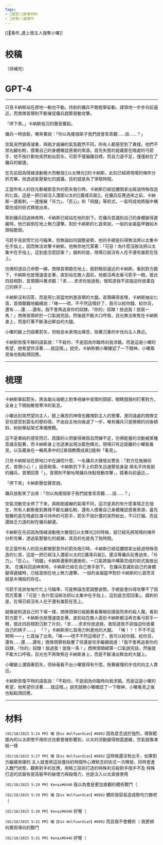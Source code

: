 ```yaml
---
Tags:
- 📎類型/🧱故事材料
- 📎狀態/⚡處理中
---
```

[[📄事件_遇上壞主人強奪小曜]]

# 校稿
（待補充）

# GPT-4
---

只見卡納斯站在原地一動也不動，持劍的傭兵不敢輕舉妄動，謹慎地一步步向前逼近，而商隊首領則不斷催促傭兵趕緊發動攻擊。

「停下來。」卡納斯低沉的聲音響起。

傭兵一時放鬆，嘲笑著說：「你以為擺個架子我們就會乖乖聽……話……？」

空氣突然變得凝重，與剛才威嚇的氣氛截然不同，所有人都感受到了異樣。他們不禁左顧右盼，摸著自己的身體確認感覺的來源。首先失態的是藏匿在暗處的弓箭手，他不按計劃地突然射出箭矢，可箭不僅偏離目標，而且力道不足，僅僅射在了傭兵的腳邊。

在先前因為情緒波動極大而散發[[以太輝光]]的卡納斯，此刻已經將現場的條件分析完畢。他透過氣壓變化的威懾，目的就是為了爭取時間。

正當所有人的目光都被那意外的箭矢吸引時，卡納斯已經從腰間拿出經過特殊改造的匕首。這是一把已經注入濃密以太的[[魔導兵裝]]。在傭兵反應過來之前，卡納斯一邊衝刺，一邊施展「斥力」、「匠心」和「飛腿」等術式，一氣呵成地將腦中構築完成的術式釋放出來。

等到傭兵回過神來時，卡納斯已經站在他的劍下。在傭兵意識到自己的身體變得遲緩時，他已經倒在地上無力還擊。對於卡納斯的匕首來說，一般的金屬盔甲猶如木頭般脆弱。

弓箭手見狀慌忙拉弓瞄準，但無論如何調整姿勢，他的手總是抖得無法將以太集中在手指上，因而無法攻擊卡納斯。他無奈地咒罵著：「可惡！為什麼沒辦法把以太集中在手指上，這到底怎麼回事？」諷刺的是，現場已經沒有人在乎還有誰箭在弦上。

彷彿知道自己命懸一線，商隊首領跪在地上，面對眼前逼近的卡納斯。看到對方跪下，卡納斯也放慢速度走著，直到站在敵人面前，他都沒再去看弓箭手一眼。彼此四目相對，首領顫抖著求饒：「求……求求你放過我，我知道我不該強迫你放棄自己的棋子……」

卡納斯沒有回答，而是用匕首猛地刺進首領的大腿。首領痛得哀嚎，卡納斯抽出匕首，首領艱難地繼續說：「唏——唔，不不然這樣好了，我可以給你錢、給你貨，還有……還……還有。我不會再追查你的奴隸，『你的』奴隸！放過我！放我一馬！」商隊首領終於一口氣說完話，然後就不斷大口呼吸，目光無法聚焦在卡納斯身上，而是盯著不斷湧出鮮血的大腿。

小曜的腳上仍插著箭矢，但她並未表現出痛苦，拖著沉重的步伐向主人靠近。

卡納斯恢復平靜的語氣說：「不殺你，不是因為你臨時向我求饒。而是這是小曜的希望，她希望你活著……就這樣。」說完，卡納斯朝小曜確認了一下眼神，小曜看見後也點點頭回應。

---

# 梳理
---

卡納斯舉起箭矢，將金屬尖端朝上對準視線中首領的頸部，眼睛狠狠的盯著對方，全身上下開始散發寒冷的氣息。

小曜此刻突然望向主人，臉上痛苦的神情也難掩對主人的畏懼，連同遠處的商隊文官也感受到莫名的壓抑感，不由自主地向後退了一步，唯有傭兵只是微微的向後傾斜，紛紛舉起架式準備應戰。

這不是單純的感受而已，周圍的火把變得微弱且閃爍不定，彷彿能量的流動被某種意識支配著，而卡納斯身上也逐漸出現淡藍色輝光，現場只有近距離的小曜能看見，以及藏身在一輛馬車中的[[某個教團成員]]能夠「看見」。

只見卡納斯站在原地口中在誦唸什麼，一名傭兵大聲發出警告：「對方在施展術式，首領小心！」話音剛落，卡納斯扔下手上的箭矢迅速壓低身姿
兩名手持長劍的傭兵，首領回答「」。首領則不斷吆喝傭兵快點發動攻擊，，踏著向前逼近，。

「停下來」卡納斯壓低聲音說。

傭兵放鬆笑了出來：「你以為擺個架子我們就會乖乖聽……話……？」

空氣流動完全停了下來，與剛剛威嚇的氣場不同，這次是真的有什麼事情正在發生，所有人都察覺到異樣不斷左顧右盼、還有人摸著自己身體確認感覺來源，最先發難的是在暗處拉滿弓待命的弓箭手，箭矢不按計畫的突然射出，不只打偏、而且還缺乏力道的射在傭兵腳邊。

卡納斯在先前因為情緒波動極大散發[[以太輝光]]的時候，就已經先將現場的條件分析完畢，透過氣壓變化的威嚇，其目的也是為了拖時間。

在正當所有人的目光都被那意外的箭矢吸引時，卡納斯已經從腰間拿出經過特殊改造的匕首，這是一把已經注入濃密以太的[[魔導兵裝]]。還沒等傭兵反應過來，「斥力」、「匠心」、「飛腿」卡納斯邊衝刺邊施術，一口氣將腦中構築完成的術式施放出來。
在傭兵回過神來時，卡納斯已經在自己單手劍下。
在傭兵意識到自己的身體變得遲緩時，已經是倒在地上無力還擊。
一般的金屬盔甲對於卡納斯的匕首而言就是木塊般的存在。

弓箭手見狀匆匆忙忙上弓瞄準，可是無論怎麼調整姿勢，手總是會抖得攻擊不了因而咒罵著：「可惡！為什麼沒辦法把以太集中在手指上，這到底怎麼回事」，諷刺的是，在場已經沒有人在乎還有誰箭在弦上。

就像是知道自己的下場一樣，商隊頭領已經跪著看著眼前撲面而來的殺人魔。看到對方跪下，卡納斯也放慢速度走著，直到站在敵人面前卡納斯都沒再去看弓箭手一眼，彼此四目相對沉默了片刻，「求……求求你放過我，我知道我不該強迫你放棄自己的棋子……」
「？」卡納斯用匕首用力刺進他的大腿。
「咦！！！不不不這啊啊——」匕首抽了出來。「唏——唔不不然這樣好了，我可以給你錢、給你貨，還有……還……還有」商隊頭領有點暈了但還是咬牙繼續說道：「我不會再追查你的奴隸，『你的』奴隸！放過我！放我一馬！」商隊頭領總算一口氣說完話，然後就不斷大口呼吸，目光也不再聚焦在卡納斯身上，而是不斷湧出鮮血的大腿上。

小曜腳上還插著箭矢，但絲毫看不出小曜覺得有什麼，拖著緩慢的步伐的向主人靠近。

卡納斯恢復平時的語氣說：「不殺你，不是因為你臨時向我求饒。而是這是小曜的希望，他希望你活著……就這樣。」說完就朝小曜確認了一下眼神，小曜看見之後也點點頭回應。

---

# 材料
`[02/18/2023 5:24 PM] 曜【Eos Wolfuardian】#0892`
因為意念過於強烈，導致範圍內的以太即使不用術式也都會被影響到，以太的流動變得相當遲緩，空氣就像凍結一樣


`[02/18/2023 5:27 PM] 曜【Eos Wolfuardian】#0892`
這時候還沒有出手，如果對方繼續來硬的
主人就會將這段僵持的時間所心裡默念的術式一次釋放，同時會進入戰鬥狀態，觀察對手的反應，用精工技術打造的特殊利刃殺對手措手不及
特殊打造的武器有提高裝甲的破壞力與殺傷力，也是注入以太直接使用

`[02/18/2023 5:29 PM] Kenaz#6446`
我以為會是更加直觀的體術戰鬥（


`[02/18/2023 5:29 PM] 曜【Eos Wolfuardian】#0892`
體術很容易造成勢均力敵吧（


`[02/18/2023 5:30 PM] Kenaz#6446`
好喔（


`[02/18/2023 5:31 PM] 曜【Eos Wolfuardian】#0892`
而且我不會體術（
我更傾向實用導向的戰鬥


`[02/18/2023 5:31 PM] Kenaz#6446`
好喔（